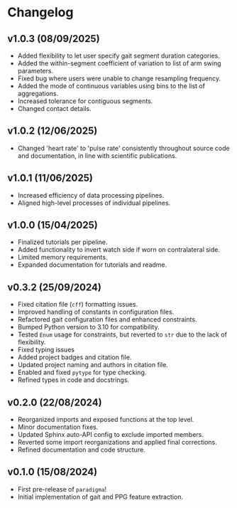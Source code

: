 # Changelog

<!--next-version-placeholder-->

## v1.0.3 (08/09/2025)
- Added flexibility to let user specify gait segment duration categories.
- Added the within-segment coefficient of variation to list of arm swing parameters.
- Fixed bug where users were unable to change resampling frequency.
- Added the mode of continuous variables using bins to the list of aggregations.
- Increased tolerance for contiguous segments.
- Changed contact details.

## v1.0.2 (12/06/2025)
- Changed 'heart rate' to 'pulse rate' consistently throughout source code and documentation, in line with scientific publications.

## v1.0.1 (11/06/2025)
- Increased efficiency of data processing pipelines.
- Aligned high-level processes of individual pipelines.

## v1.0.0 (15/04/2025)
- Finalized tutorials per pipeline.
- Added functionality to invert watch side if worn on contralateral side.
- Limited memory requirements.
- Expanded documentation for tutorials and readme.

## v0.3.2 (25/09/2024)
- Fixed citation file (`cff`) formatting issues.
- Improved handling of constants in configuration files.
- Refactored gait configuration files and enhanced constraints.
- Bumped Python version to 3.10 for compatibility.
- Tested `Enum` usage for constraints, but reverted to `str` due to the lack of flexibility.
- Fixed typing issues
- Added project badges and citation file.
- Updated project naming and authors in citation file.
- Enabled and fixed `pytype` for type checking.
- Refined types in code and docstrings.

## v0.2.0 (22/08/2024)
- Reorganized imports and exposed functions at the top level.
- Minor documentation fixes.
- Updated Sphinx auto-API config to exclude imported members.
- Reverted some import reorganizations and applied final corrections.
- Refined documentation and code structure.

## v0.1.0 (15/08/2024)
- First pre-release of `paradigma`!
- Initial implementation of gait and PPG feature extraction.
